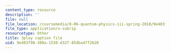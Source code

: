 ```yaml
---
content_type: resource
description: ''
file: null
file_location: /coursemedia/8-06-quantum-physics-iii-spring-2018/9e403f98380a1530d32f85dba47f2620_dNKAsbdHDCs.srt
file_type: application/x-subrip
resourcetype: Other
title: 3play caption file
uid: 9e403f98-380a-1530-d32f-85dba47f2620
---
```

